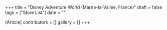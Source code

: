 +++
title = "Disney Adventure World (Marne-la-Vallée, France)"
draft = false
tags = ["Store List"]
date = ""

[Article]
contributors = []
gallery = []
+++
